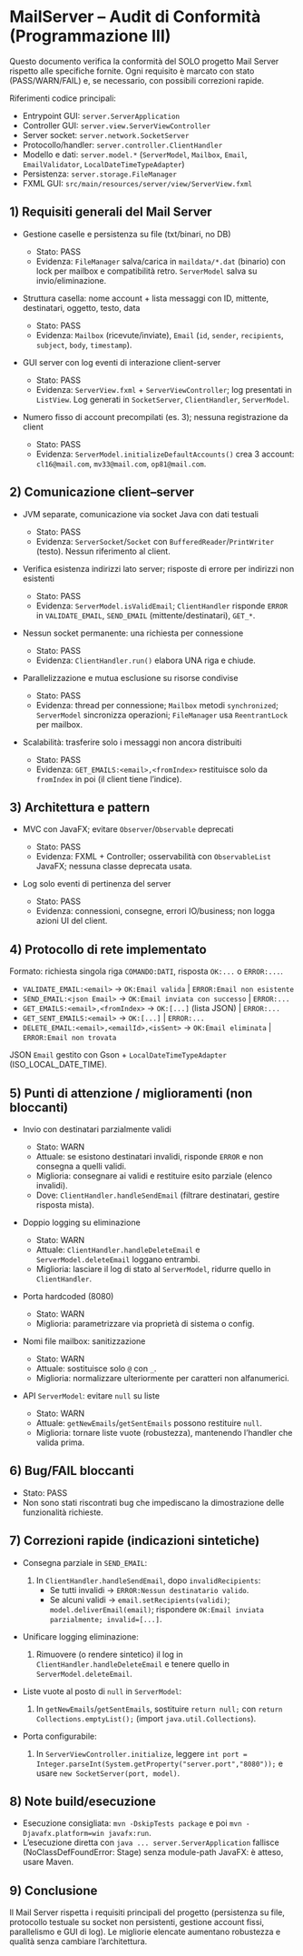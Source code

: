 # MailServer – Audit di Conformità (Programmazione III)

Questo documento verifica la conformità del SOLO progetto Mail Server rispetto alle specifiche fornite. Ogni requisito è marcato con stato (PASS/WARN/FAIL) e, se necessario, con possibili correzioni rapide.

Riferimenti codice principali:
- Entrypoint GUI: `server.ServerApplication`
- Controller GUI: `server.view.ServerViewController`
- Server socket: `server.network.SocketServer`
- Protocollo/handler: `server.controller.ClientHandler`
- Modello e dati: `server.model.*` (`ServerModel`, `Mailbox`, `Email`, `EmailValidator`, `LocalDateTimeTypeAdapter`)
- Persistenza: `server.storage.FileManager`
- FXML GUI: `src/main/resources/server/view/ServerView.fxml`

## 1) Requisiti generali del Mail Server

- Gestione caselle e persistenza su file (txt/binari, no DB)
  - Stato: PASS
  - Evidenza: `FileManager` salva/carica in `maildata/*.dat` (binario) con lock per mailbox e compatibilità retro. `ServerModel` salva su invio/eliminazione.

- Struttura casella: nome account + lista messaggi con ID, mittente, destinatari, oggetto, testo, data
  - Stato: PASS
  - Evidenza: `Mailbox` (ricevute/inviate), `Email` (`id`, `sender`, `recipients`, `subject`, `body`, `timestamp`).

- GUI server con log eventi di interazione client-server
  - Stato: PASS
  - Evidenza: `ServerView.fxml` + `ServerViewController`; log presentati in `ListView`. Log generati in `SocketServer`, `ClientHandler`, `ServerModel`.

- Numero fisso di account precompilati (es. 3); nessuna registrazione da client
  - Stato: PASS
  - Evidenza: `ServerModel.initializeDefaultAccounts()` crea 3 account: `cl16@mail.com`, `mv33@mail.com`, `op81@mail.com`.

## 2) Comunicazione client–server

- JVM separate, comunicazione via socket Java con dati testuali
  - Stato: PASS
  - Evidenza: `ServerSocket`/`Socket` con `BufferedReader`/`PrintWriter` (testo). Nessun riferimento al client.

- Verifica esistenza indirizzi lato server; risposte di errore per indirizzi non esistenti
  - Stato: PASS
  - Evidenza: `ServerModel.isValidEmail`; `ClientHandler` risponde `ERROR` in `VALIDATE_EMAIL`, `SEND_EMAIL` (mittente/destinatari), `GET_*`.

- Nessun socket permanente: una richiesta per connessione
  - Stato: PASS
  - Evidenza: `ClientHandler.run()` elabora UNA riga e chiude.

- Parallelizzazione e mutua esclusione su risorse condivise
  - Stato: PASS
  - Evidenza: thread per connessione; `Mailbox` metodi `synchronized`; `ServerModel` sincronizza operazioni; `FileManager` usa `ReentrantLock` per mailbox.

- Scalabilità: trasferire solo i messaggi non ancora distribuiti
  - Stato: PASS
  - Evidenza: `GET_EMAILS:<email>,<fromIndex>` restituisce solo da `fromIndex` in poi (il client tiene l’indice).

## 3) Architettura e pattern

- MVC con JavaFX; evitare `Observer`/`Observable` deprecati
  - Stato: PASS
  - Evidenza: FXML + Controller; osservabilità con `ObservableList` JavaFX; nessuna classe deprecata usata.

- Log solo eventi di pertinenza del server
  - Stato: PASS
  - Evidenza: connessioni, consegne, errori IO/business; non logga azioni UI del client.

## 4) Protocollo di rete implementato

Formato: richiesta singola riga `COMANDO:DATI`, risposta `OK:...` o `ERROR:...`.
- `VALIDATE_EMAIL:<email>` → `OK:Email valida` | `ERROR:Email non esistente`
- `SEND_EMAIL:<json Email>` → `OK:Email inviata con successo` | `ERROR:...`
- `GET_EMAILS:<email>,<fromIndex>` → `OK:[...]` (lista JSON) | `ERROR:...`
- `GET_SENT_EMAILS:<email>` → `OK:[...]` | `ERROR:...`
- `DELETE_EMAIL:<email>,<emailId>,<isSent>` → `OK:Email eliminata` | `ERROR:Email non trovata`

JSON `Email` gestito con Gson + `LocalDateTimeTypeAdapter` (ISO_LOCAL_DATE_TIME).

## 5) Punti di attenzione / miglioramenti (non bloccanti)

- Invio con destinatari parzialmente validi
  - Stato: WARN
  - Attuale: se esistono destinatari invalidi, risponde `ERROR` e non consegna a quelli validi.
  - Miglioria: consegnare ai validi e restituire esito parziale (elenco invalidi).
  - Dove: `ClientHandler.handleSendEmail` (filtrare destinatari, gestire risposta mista).

- Doppio logging su eliminazione
  - Stato: WARN
  - Attuale: `ClientHandler.handleDeleteEmail` e `ServerModel.deleteEmail` loggano entrambi.
  - Miglioria: lasciare il log di stato al `ServerModel`, ridurre quello in `ClientHandler`.

- Porta hardcoded (8080)
  - Stato: WARN
  - Miglioria: parametrizzare via proprietà di sistema o config.

- Nomi file mailbox: sanitizzazione
  - Stato: WARN
  - Attuale: sostituisce solo `@` con `_`.
  - Miglioria: normalizzare ulteriormente per caratteri non alfanumerici.

- API `ServerModel`: evitare `null` su liste
  - Stato: WARN
  - Attuale: `getNewEmails`/`getSentEmails` possono restituire `null`.
  - Miglioria: tornare liste vuote (robustezza), mantenendo l’handler che valida prima.

## 6) Bug/FAIL bloccanti

- Stato: PASS
- Non sono stati riscontrati bug che impediscano la dimostrazione delle funzionalità richieste.

## 7) Correzioni rapide (indicazioni sintetiche)

- Consegna parziale in `SEND_EMAIL`:
  1. In `ClientHandler.handleSendEmail`, dopo `invalidRecipients`:
     - Se tutti invalidi → `ERROR:Nessun destinatario valido`.
     - Se alcuni validi → `email.setRecipients(validi)`; `model.deliverEmail(email)`; rispondere `OK:Email inviata parzialmente; invalid=[...]`.

- Unificare logging eliminazione:
  1. Rimuovere (o rendere sintetico) il log in `ClientHandler.handleDeleteEmail` e tenere quello in `ServerModel.deleteEmail`.

- Liste vuote al posto di `null` in `ServerModel`:
  1. In `getNewEmails`/`getSentEmails`, sostituire `return null;` con `return Collections.emptyList();` (import `java.util.Collections`).

- Porta configurabile:
  1. In `ServerViewController.initialize`, leggere `int port = Integer.parseInt(System.getProperty("server.port","8080"));` e usare `new SocketServer(port, model)`.

## 8) Note build/esecuzione

- Esecuzione consigliata: `mvn -DskipTests package` e poi `mvn -Djavafx.platform=win javafx:run`.
- L’esecuzione diretta con `java ... server.ServerApplication` fallisce (NoClassDefFoundError: Stage) senza module-path JavaFX: è atteso, usare Maven.

## 9) Conclusione

Il Mail Server rispetta i requisiti principali del progetto (persistenza su file, protocollo testuale su socket non persistenti, gestione account fissi, parallelismo e GUI di log). Le migliorie elencate aumentano robustezza e qualità senza cambiare l’architettura.
